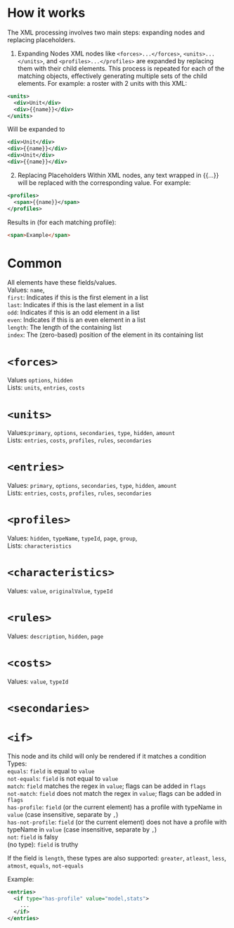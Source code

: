 # How it works
The XML processing involves two main steps: expanding nodes and replacing placeholders.

1. Expanding Nodes
XML nodes like `<forces>...</forces>`, `<units>...</units>`, and `<profiles>...</profiles>` are expanded by replacing them with their child elements. This process is repeated for each of the matching objects, effectively generating multiple sets of the child elements.
For example: a roster with 2 units with this XML:
```xml
<units>
  <div>Unit</div>
  <div>{{name}}</div>
</units>
```
Will be expanded to
```xml
<div>Unit</div>
<div>{{name}}</div>
<div>Unit</div>
<div>{{name}}</div>
```

2. Replacing Placeholders
Within XML nodes, any text wrapped in {{...}} will be replaced with the corresponding value. For example:
```xml
<profiles>
  <span>{{name}}</span>
</profiles>
```
Results in (for each matching profile):
```html
<span>Example</span>
```

# Common
All elements have these fields/values.  
Values: `name`,  
`first`: Indicates if this is the first element in a list  
`last`: Indicates if this is the last element in a list  
`odd`: Indicates if this is an odd element in a list  
`even`: Indicates if this is an even element in a list  
`length`: The length of the containing list  
`index`: The (zero-based) position of the element in its containing list  

# `<forces>`
Values `options`, `hidden`  
Lists: `units`, `entries`, `costs`  
# `<units>`
Values:`primary`, `options`, `secondaries`, `type`, `hidden`, `amount`  
Lists: `entries`, `costs`, `profiles`, `rules`, `secondaries`  
# `<entries>`
Values: `primary`, `options`, `secondaries`, `type`, `hidden`, `amount`  
Lists: `entries`, `costs`, `profiles`, `rules`, `secondaries`  
# `<profiles>`
Values:  `hidden`, `typeName`, `typeId`, `page`, `group`,  
Lists: `characteristics`  
# `<characteristics>`
Values: `value`, `originalValue`, `typeId`  
# `<rules>`
Values: `description`, `hidden`, `page`  
# `<costs>`
Values: `value`, `typeId`  
# `<secondaries>`


# `<if>`
This node and its child will only be rendered if it matches a condition  
Types:  
`equals`: `field` is equal to `value`  
`not-equals`: `field` is not equal to `value`  
`match`: `field` matches the regex in `value`; flags can be added in `flags`  
`not-match`:  `field` does not match the regex in `value`; flags can be added in `flags`  
`has-profile`:  `field` (or the current element) has a profile with typeName in `value` (case insensitive, separate by `,`)  
`has-not-profile`:  `field` (or the current element) does not have a profile with typeName in `value` (case insensitive, separate by `,`)  
`not`: `field` is falsy  
(no type): `field` is truthy

If the field is `length`, these types are also supported: `greater`, `atleast`, `less`, `atmost`, `equals`, `not-equals`

Example:
```xml
<entries>
  <if type="has-profile" value="model,stats">
    ...
  </if>
</entries>
```



